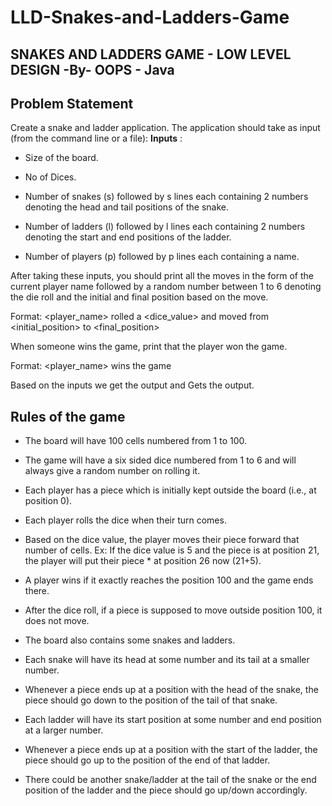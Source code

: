 # LLD-Snakes-and-Ladders-Game
## SNAKES AND LADDERS GAME - LOW LEVEL DESIGN -By- OOPS - Java

## Problem Statement 
Create a snake and ladder application. The application should take as input (from the command line or a file):
**Inputs** :
* Size of the board. 

* No of Dices.

 * Number of snakes (s) followed by s lines each containing 2 numbers denoting the head and tail positions of the snake.

* Number of ladders (l) followed by l lines each containing 2 numbers denoting the start and end positions of the ladder.

* Number of players (p) followed by p lines each containing a name.

After taking these inputs, you should print all the moves in the form of the current player name followed by a random number between 1 to 6 denoting the die roll and the initial and final position based on the move.

 Format: <player_name> rolled a <dice_value> and moved from <initial_position> to <final_position>


 When someone wins the game, print that the player won the game.

 Format: <player_name> wins the game

Based on the inputs we get the output and Gets the output.

## Rules of the game

* The board will have 100 cells numbered from 1 to 100.

* The game will have a six sided dice numbered from 1 to 6 and will always give a random number on rolling it.

* Each player has a piece which is initially kept outside the board (i.e., at position 0).

* Each player rolls the dice when their turn comes.

* Based on the dice value, the player moves their piece forward that number of cells. Ex: If the dice value is 5 and the piece is at position 21, the player will put their piece * at position 26 now (21+5).

* A player wins if it exactly reaches the position 100 and the game ends there.

* After the dice roll, if a piece is supposed to move outside position 100, it does not move.

* The board also contains some snakes and ladders.

* Each snake will have its head at some number and its tail at a smaller number.

* Whenever a piece ends up at a position with the head of the snake, the piece should go down to the position of the tail of that snake.

* Each ladder will have its start position at some number and end position at a larger number.

* Whenever a piece ends up at a position with the start of the ladder, the piece should go up to the position of the end of that ladder.


* There could be another snake/ladder at the tail of the snake or the end position of the ladder and the piece should go up/down accordingly.
